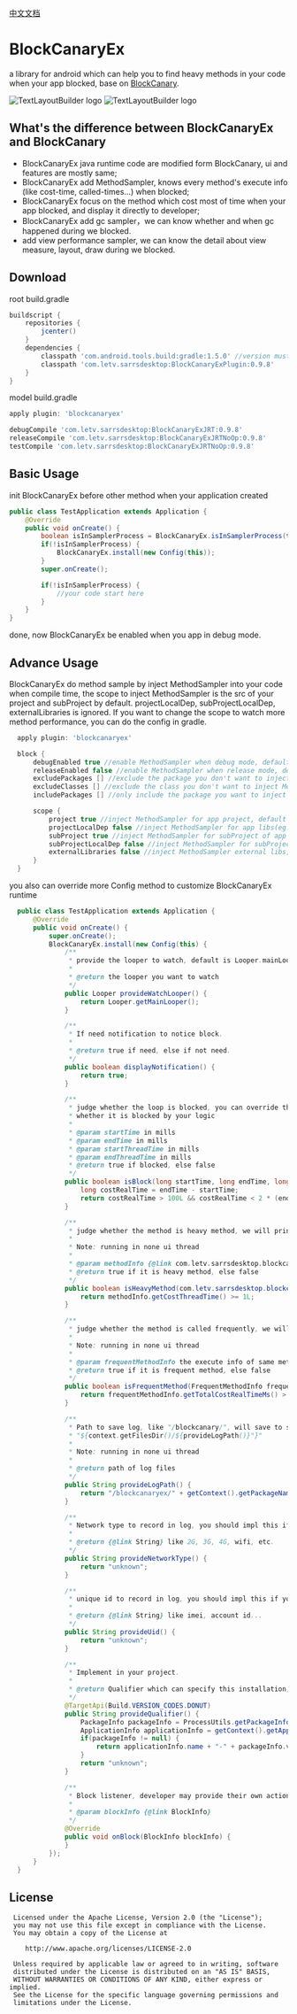 [中文文档](https://github.com/lqcandqq13/BlockCanaryEx/blob/master/README_ZH.md)<br/>

BlockCanaryEx
=============
a library for android which can help you to find heavy methods in your code when your app blocked,
base on [BlockCanary](https://github.com/markzhai/AndroidPerformanceMonitor).

![TextLayoutBuilder logo](./sample_gc.jpeg)
![TextLayoutBuilder logo](./sample_view.jpg)

What's the difference between BlockCanaryEx and BlockCanary
-------------
- BlockCanaryEx java runtime code are modified form BlockCanary, ui and features are mostly same;
- BlockCanaryEx add MethodSampler, knows every method's execute info (like cost-time, called-times...) when blocked;
- BlockCanaryEx focus on the method which cost most of time when your app blocked, and display it directly to developer;
- BlockCanaryEx add gc sampler，we can know whether and when gc happened during we blocked.
- add view performance sampler, we can know the detail about view measure, layout, draw during we blocked.

Download
-------------
root build.gradle
```groovy
buildscript {
    repositories {
        jcenter()
    }
    dependencies {
        classpath 'com.android.tools.build:gradle:1.5.0' //version must >= 1.5.0
        classpath 'com.letv.sarrsdesktop:BlockCanaryExPlugin:0.9.8'
    }
}
```
model build.gradle
```groovy
apply plugin: 'blockcanaryex'
```

```groovy
debugCompile 'com.letv.sarrsdesktop:BlockCanaryExJRT:0.9.8'
releaseCompile 'com.letv.sarrsdesktop:BlockCanaryExJRTNoOp:0.9.8'
testCompile 'com.letv.sarrsdesktop:BlockCanaryExJRTNoOp:0.9.8'
```

Basic Usage
-------------

init BlockCanaryEx before other method when your application created

```java
public class TestApplication extends Application {
    @Override
    public void onCreate() {
        boolean isInSamplerProcess = BlockCanaryEx.isInSamplerProcess(this);
        if(!isInSamplerProcess) {
            BlockCanaryEx.install(new Config(this));
        }
        super.onCreate();

        if(!isInSamplerProcess) {
            //your code start here
        }
    }
}
```

done, now BlockCanaryEx be enabled when you app in debug mode.

Advance Usage
-------------

BlockCanaryEx do method sample by inject MethodSampler into your code when compile time,
the scope to inject MethodSampler is the src of your project and subProject by default.
projectLocalDep, subProjectLocalDep, externalLibraries is ignored. If you want to change
the scope to watch more method performance, you can do the config in gradle.

```groovy
  apply plugin: 'blockcanaryex'

  block {
      debugEnabled true //enable MethodSampler when debug mode, default true
      releaseEnabled false //enable MethodSampler when release mode, default false
      excludePackages [] //exclude the package you don't want to inject MethodSampler, eg: ['com.android', 'android.support']
      excludeClasses [] //exclude the class you don't want to inject MethodSampler
      includePackages [] //only include the package you want to inject MethodSampler, packages which don't included will not be injected

      scope {
          project true //inject MethodSampler for app project, default true
          projectLocalDep false //inject MethodSampler for app libs(eg: .jar), default false
          subProject true //inject MethodSampler for subProject of app project, default true
          subProjectLocalDep false //inject MethodSampler for subProject libs, default false
          externalLibraries false //inject MethodSampler external libs, default false
      }
  }
 ```

you also can override more Config method to customize BlockCanaryEx runtime

```java
  public class TestApplication extends Application {
      @Override
      public void onCreate() {
          super.onCreate();
          BlockCanaryEx.install(new Config(this) {
              /**
               * provide the looper to watch, default is Looper.mainLooper()
               *
               * @return the looper you want to watch
               */
              public Looper provideWatchLooper() {
                  return Looper.getMainLooper();
              }

              /**
               * If need notification to notice block.
               *
               * @return true if need, else if not need.
               */
              public boolean displayNotification() {
                  return true;
              }

              /**
               * judge whether the loop is blocked, you can override this to decide
               * whether it is blocked by your logic
               *
               * @param startTime in mills
               * @param endTime in mills
               * @param startThreadTime in mills
               * @param endThreadTime in mills
               * @return true if blocked, else false
               */
              public boolean isBlock(long startTime, long endTime, long startThreadTime, long endThreadTime) {
                  long costRealTime = endTime - startTime;
                  return costRealTime > 100L && costRealTime < 2 * (endThreadTime - startThreadTime);
              }

              /**
               * judge whether the method is heavy method, we will print heavy method in log
               *
               * Note: running in none ui thread
               *
               * @param methodInfo {@link com.letv.sarrsdesktop.blockcanaryex.jrt.MethodInfo}
               * @return true if it is heavy method, else false
               */
              public boolean isHeavyMethod(com.letv.sarrsdesktop.blockcanaryex.jrt.MethodInfo methodInfo) {
                  return methodInfo.getCostThreadTime() >= 1L;
              }

              /**
               * judge whether the method is called frequently, we will print frequent method in log
               *
               * Note: running in none ui thread
               *
               * @param frequentMethodInfo the execute info of same method in this loop {@link FrequentMethodInfo}
               * @return true if it is frequent method, else false
               */
              public boolean isFrequentMethod(FrequentMethodInfo frequentMethodInfo) {
                  return frequentMethodInfo.getTotalCostRealTimeMs() > 1L && frequentMethodInfo.getCalledTimes() > 1;
              }

              /**
               * Path to save log, like "/blockcanary/", will save to sdcard if can, else we will save to
               * "${context.getFilesDir()/${provideLogPath()}"}"
               *
               * Note: running in none ui thread
               *
               * @return path of log files
               */
              public String provideLogPath() {
                  return "/blockcanaryex/" + getContext().getPackageName() + "/";
              }

              /**
               * Network type to record in log, you should impl this if you want to record this
               *
               * @return {@link String} like 2G, 3G, 4G, wifi, etc.
               */
              public String provideNetworkType() {
                  return "unknown";
              }

              /**
               * unique id to record in log, you should impl this if you want to record this
               *
               * @return {@link String} like imei, account id...
               */
              public String provideUid() {
                  return "unknown";
              }

              /**
               * Implement in your project.
               *
               * @return Qualifier which can specify this installation, like version + flavor.
               */
              @TargetApi(Build.VERSION_CODES.DONUT)
              public String provideQualifier() {
                  PackageInfo packageInfo = ProcessUtils.getPackageInfo(getContext());
                  ApplicationInfo applicationInfo = getContext().getApplicationInfo();
                  if(packageInfo != null) {
                      return applicationInfo.name + "-" + packageInfo.versionName;
                  }
                  return "unknown";
              }

              /**
               * Block listener, developer may provide their own actions
               *
               * @param blockInfo {@link BlockInfo}
               */
              @Override
              public void onBlock(BlockInfo blockInfo) {
              }
          });
      }
  }
 ```

License
-------

     Licensed under the Apache License, Version 2.0 (the "License");
     you may not use this file except in compliance with the License.
     You may obtain a copy of the License at

        http://www.apache.org/licenses/LICENSE-2.0

     Unless required by applicable law or agreed to in writing, software
     distributed under the License is distributed on an "AS IS" BASIS,
     WITHOUT WARRANTIES OR CONDITIONS OF ANY KIND, either express or implied.
     See the License for the specific language governing permissions and
     limitations under the License.
